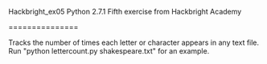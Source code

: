 Hackbright_ex05
Python 2.7.1
Fifth exercise from Hackbright Academy

===============

Tracks the number of times each letter or character appears in any text file.
Run "python lettercount.py shakespeare.txt" for an example.
